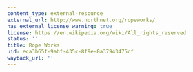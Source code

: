 ```yaml
---
content_type: external-resource
external_url: http://www.northnet.org/ropeworks/
has_external_license_warning: true
license: https://en.wikipedia.org/wiki/All_rights_reserved
status: ''
title: Rope Works
uid: eca3b65f-9abf-435c-8f9e-8a37943475cf
wayback_url: ''
---
```

